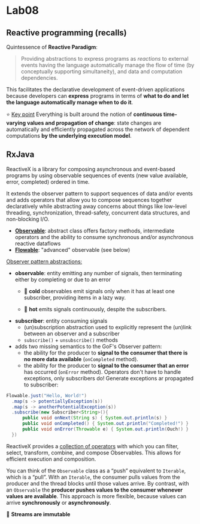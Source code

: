 # Lab08

## Reactive programming (recalls)

Quintessence of **Reactive Paradigm**:
> Providing abstractions to express programs as _reactions_ to external events having the language automatically manage the flow of time (by conceptually supporting simultaneity), and data and computation dependencies.

This facilitates the declarative development of event-driven applications because developers can **express** programs in terms of **what to do and let the language automatically manage when to do it**.

:star: <ins>Key point</ins> Everything is built around the notion of **continuous time-varying values and propagation of change**: state changes are automatically and efficiently propagated across the network of dependent computations **by the underlying execution model**.

## RxJava

ReactiveX is a library for composing asynchronous and event-based programs by using observable sequences of events (new value available, error, completed) ordered in time.

It extends the observer pattern to support sequences of data and/or events and adds operators that allow you to compose sequences together declaratively while abstracting away concerns about things like low-level threading, synchronization, thread-safety, concurrent data structures, and non-blocking I/O.

- [**Observable**](https://reactivex.io/RxJava/3.x/javadoc/io/reactivex/rxjava3/core/Observable.html): abstract class offers factory methods, intermediate operators and the ability to consume synchronous and/or asynchronous reactive dataflows
- [**Flowable**](https://reactivex.io/RxJava/3.x/javadoc/io/reactivex/rxjava3/core/Flowable.html): "advanced" observable (see below)

<ins>Observer pattern abstractions:</ins>

- **observable**: entity emitting any number of signals, then terminating either by completing or due to an error
  - 🥶 **cold** observables emit signals only when it has at least one subscriber, providing items in a lazy way.
     
  - 🥵 **hot** emits signals continuously, despite the subscribers.
- **subscriber**: entity consuming signals
  - (un)subscription abstraction used to explicitly represent the (un)link between an observer and a subscriber
  - `subscribe()` + `unsubscribe()` methods
- adds two missing semantics to the GoF's Observer pattern:
  - the ability for the producer to **signal to the consumer that there is no more data available** (`onCompleted` method).
  - the ability for the producer to **signal to the consumer that an error** has occurred (`onError` method). Operators don't have to handle exceptions, only subscribers do! Generate exceptions ar propagated to subscriber:

```java
Flowable.just("Hello, World!")
  .map(s -> potentiallyException(s))
  .map(s -> anotherPotentialException(s))
  .subscribe(new Subscriber<String>(){
      public void onNext(String s) { System.out.println(s) }
      public void onCompleted() { System.out.println("Completed!") }
      public void onError(Throwable e) { System.out.println(Ouch!) }
  })
```

ReactiveX provides a [collection of operators](https://reactivex.io/documentation/operators.html) with which you can filter, select, transform, combine, and compose Observables. This allows for efficient execution and composition.

You can think of the `Observable` class as a “push” equivalent to `Iterable`, which is a “pull”. With an `Iterable`, the consumer pulls values from the producer and the thread blocks until those values arrive. By contrast, with an `Observable` the **producer pushes values to the consumer whenever values are available**. This approach is more flexible, because values can arrive **synchronously** or **asynchronously**.

:red_circle: **Streams are immutable**




